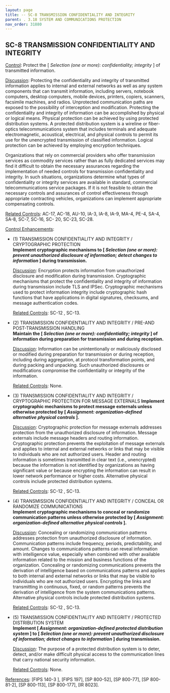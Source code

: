 ```yaml
---
layout: page
title: -- SC-8 TRANSMISSION CONFIDENTIALITY AND INTEGRITY 
parent: . 3.18 SYSTEM AND COMMUNICATIONS PROTECTION 
nav_order: 31880 
---
```


## SC-8 TRANSMISSION CONFIDENTIALITY AND INTEGRITY

<ins>Control</ins>: Protect the [ _Selection (one or more): confidentiality; integrity_ ] of transmitted information.

<ins>Discussion</ins>: Protecting the confidentiality and integrity of transmitted information applies to internal and external networks as well as any system components that can transmit information, including servers, notebook computers, desktop computers, mobile devices, printers, copiers, scanners, facsimile machines, and radios. Unprotected communication paths are exposed to the possibility of interception and modification. Protecting the confidentiality and integrity of information can be accomplished by physical or logical means. Physical protection can be achieved by using protected distribution systems. A protected distribution system is a wireline or fiber-optics telecommunications system that includes terminals and adequate electromagnetic, acoustical, electrical, and physical controls to permit its use for the unencrypted transmission of classified information. Logical protection can be achieved by employing encryption techniques.

Organizations that rely on commercial providers who offer transmission services as commodity services rather than as fully dedicated services may find it difficult to obtain the necessary assurances regarding the implementation of needed controls for transmission confidentiality and integrity. In such situations, organizations determine what types of confidentiality or integrity services are available in standard, commercial telecommunications service packages. If it is not feasible to obtain the necessary controls and assurances of control effectiveness through appropriate contracting vehicles, organizations can implement appropriate compensating controls.

<ins>Related Controls</ins>: AC-17, AC-18, AU-10, IA-3, IA-8, IA-9, MA-4, PE-4, SA-4, SA-8, SC-7, SC-16, SC- 20, SC-23, SC-28.

<ins>Control Enhancements</ins>:
   
* (1) TRANSMISSION CONFIDENTIALITY AND INTEGRITY / CRYPTOGRAPHIC PROTECTION<br>
**Implement cryptographic mechanisms to [ _Selection (one or more): prevent unauthorized disclosure of information; detect changes to information_ ] during transmission.**

    <ins>Discussion</ins>: Encryption protects information from unauthorized disclosure and modification during transmission. Cryptographic mechanisms that protect the confidentiality and integrity of information during transmission include TLS and IPSec. Cryptographic mechanisms used to protect information integrity include cryptographic hash functions that have applications in digital signatures, checksums, and message authentication codes.

    <ins>Related Controls</ins>: SC-12 , SC-13.
   
* (2) TRANSMISSION CONFIDENTIALITY AND INTEGRITY / PRE-AND POST-TRANSMISSION HANDLING<br>
**Maintain the [ _Selection (one or more): confidentiality; integrity_ ] of information during preparation for transmission and during reception.**

    <ins>Discussion</ins>: Information can be unintentionally or maliciously disclosed or modified during preparation for transmission or during reception, including during aggregation, at protocol transformation points, and during packing and unpacking. Such unauthorized disclosures or modifications compromise the confidentiality or integrity of the information.

    <ins>Related Controls</ins>: None.
   
* (3) TRANSMISSION CONFIDENTIALITY AND INTEGRITY / CRYPTOGRAPHIC PROTECTION FOR MESSAGE EXTERNALS
**Implement cryptographic mechanisms to protect message externals unless otherwise protected by [ _Assignment: organization-defined alternative physical controls_ ].**

    <ins>Discussion</ins>: Cryptographic protection for message externals addresses protection from the unauthorized disclosure of information. Message externals include message headers and routing information. Cryptographic protection prevents the exploitation of message externals and applies to internal and external networks or links that may be visible to individuals who are not authorized users. Header and routing information is sometimes transmitted in clear text (i.e., unencrypted) because the information is not identified by organizations as having significant value or because encrypting the information can result in lower network performance or higher costs. Alternative physical controls include protected distribution systems.

    <ins>Related Controls</ins>: SC-12 , SC-13.
   
* (4) TRANSMISSION CONFIDENTIALITY AND INTEGRITY / CONCEAL OR RANDOMIZE COMMUNICATIONS<br>
**Implement cryptographic mechanisms to conceal or randomize communication patterns unless otherwise protected by [ _Assignment: organization-defined alternative physical controls_ ].**

    <ins>Discussion</ins>: Concealing or randomizing communication patterns addresses protection from unauthorized disclosure of information. Communication patterns include frequency, periods, predictability, and amount. Changes to communications patterns can reveal information with intelligence value, especially when combined with other available information related to the mission and business functions of the organization. Concealing or randomizing communications prevents the derivation of intelligence based on communications patterns and applies to both internal and external networks or links that may be visible to individuals who are not authorized users. Encrypting the links and transmitting in continuous, fixed, or random patterns prevents the derivation of intelligence from the system communications patterns. Alternative physical controls include protected distribution systems.

    <ins>Related Controls</ins>: SC-12 , SC-13.
   
* (5) TRANSMISSION CONFIDENTIALITY AND INTEGRITY / PROTECTED DISTRIBUTION SYSTEM<br>
**Implement [ _Assignment: organization-defined protected distribution system_ ] to [ _Selection (one or more): prevent unauthorized disclosure of information; detect changes to information_ ] during transmission.**

    <ins>Discussion</ins>: The purpose of a protected distribution system is to deter, detect, and/or make difficult physical access to the communication lines that carry national security information.

    <ins>Related Controls</ins>: None.

<ins>References</ins>: [FIPS 140-3 ], [FIPS 197], [SP 800-52], [SP 800-77], [SP 800-81-2], [SP 800-113], [SP 800-177], [IR 8023].
